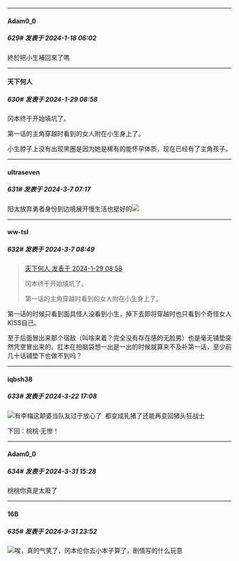 
*****

####  Adam0_0  
##### 629#       发表于 2024-1-18 06:02

終於把小生補回來了嗎

*****

####  天下何人  
##### 630#       发表于 2024-1-29 08:58

冈本终于开始填坑了。

第一话的主角穿越时看到的女人附在小生身上了。

小生脖子上没有出现黑圈是因为她是稀有的能怀孕体质，现在已经有了主角孩子。

*****

####  ultraseven  
##### 631#       发表于 2024-3-7 07:17

阳太放弃勇者身份到边境展开慢生活也挺好的<img src="https://static.saraba1st.com/image/smiley/face2017/066.png" referrerpolicy="no-referrer">


*****

####  ww-tsl  
##### 632#       发表于 2024-3-7 08:49

<blockquote><a href="httphttps://bbs.saraba1st.com/2b/forum.php?mod=redirect&amp;goto=findpost&amp;pid=63811956&amp;ptid=1952903" target="_blank">天下何人 发表于 2024-1-29 08:58</a>

冈本终于开始填坑了。

第一话的主角穿越时看到的女人附在小生身上了。</blockquote>
第一话的时候只看到面具怪人没看到小生，掉下去即将穿越时也只看到个奇怪女人KISS自己。

至于后面冒出来那个宿敌（叫啥来着？完全没有存在感的无脸男）也是毫无铺垫突然凭空冒出来的。肛本在拍脑袋想一出是一出的时候就算来不及补第一话，至少前几十话铺垫下也做不到吗？

*****

####  iqbsh38  
##### 633#       发表于 2024-3-22 17:08

<img src="https://static.saraba1st.com/image/smiley/face2017/049.png" referrerpolicy="no-referrer">有李梅这颠婆当队友过于放心了  都变成乳猪了还能再变回猪头狂战士

下回：桃桃·无惨！

*****

####  Adam0_0  
##### 634#       发表于 2024-3-31 15:28

桃桃你真是太廢了


*****

####  16B  
##### 635#       发表于 2024-3-31 23:52

<img src="https://static.saraba1st.com/image/smiley/face2017/067.png" referrerpolicy="no-referrer">唉，真的气笑了，冈本伦你去小本子算了，剧情写的什么玩意

